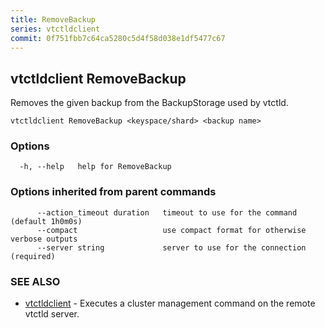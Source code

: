 ```yaml
---
title: RemoveBackup
series: vtctldclient
commit: 0f751fbb7c64ca5280c5d4f58d038e1df5477c67
---
```

## vtctldclient RemoveBackup

Removes the given backup from the BackupStorage used by vtctld.

```
vtctldclient RemoveBackup <keyspace/shard> <backup name>
```

### Options

```
  -h, --help   help for RemoveBackup
```

### Options inherited from parent commands

```
      --action_timeout duration   timeout to use for the command (default 1h0m0s)
      --compact                   use compact format for otherwise verbose outputs
      --server string             server to use for the connection (required)
```

### SEE ALSO

* [vtctldclient](../)	 - Executes a cluster management command on the remote vtctld server.

